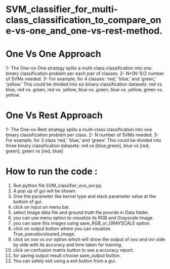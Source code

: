 # SVM_classifier_for_multi-class_classification_to_compare_one-vs-one_and_one-vs-rest-method.

# One Vs One Approach 
  1- The One-vs-One strategy splits a multi-class classification into one binary classification problem per each pair of classes.
  2- N*(N-1)/2  number of SVMs needed.
  3- For example, for 4 classes: ‘red,’ ‘blue,’ and ‘green,’ ‘yellow.’ This could be divided into six binary classification datasets: red vs. blue, red vs. green,         red vs. yellow, blue vs. green, blue vs. yellow, green vs. yellow.

# One Vs Rest Approach
  1- The One-vs-Rest strategy splits a multi-class classification into one binary classification problem per class.
  2- N number of SVMs needed.
  3- For example, for 3 class ‘red,’ ‘blue,’ and ‘green‘. This could be divided into three binary classification datasets: red vs [blue,green], blue vs [red, green],      green vs [red, blue]

# How to run the code :
 
1. Run python file SVM_classifier_ovo_ovr.py.
2. A pop up of gui will be shown.
3. Give the parameter like kernel type and slack parameter value at the bottom of gui.
4. click on input on menu bar.
5. select Image data file and ground truth file provide in Data folder.
6. you can use menu option to visualize its RGB and Grayscale Image.
6. you can save this images using save_RGB_or_GRAYSCALE option.
7. click on output button where you can visualize True_pseudocoloured_image.
8. click on ovo vs ovr option which will show the output of ovo and ovr side by side with its accuracy and time taken for training.
9. click on confusion matrix button to see a accuracy report.
10. for saving output result choose save_output button.
11. You can safely exit using a exit button from a gui.
